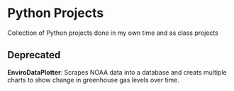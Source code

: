 # Python Projects
Collection of Python projects done in my own time and as class projects

## Deprecated 
**EnviroDataPlotter**: Scrapes NOAA data into a database and creats multiple charts to show change in greenhouse gas levels over time.
